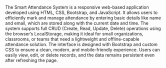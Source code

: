 The Smart Attendance System is a responsive web-based application developed using HTML, CSS, Bootstrap, and JavaScript. It allows users to efficiently mark and manage attendance by entering basic details like name and email, which are stored along with the current date and time. The system supports full CRUD (Create, Read, Update, Delete) operations using the browser’s LocalStorage, making it ideal for small organizations, classrooms, or teams that need a lightweight and offline-capable attendance solution. The interface is designed with Bootstrap and custom CSS to ensure a clean, modern, and mobile-friendly experience. Users can easily view, edit, or delete records, and the data remains persistent even after refreshing the page.
